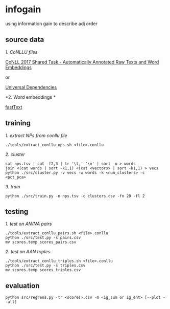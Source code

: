 # infogain
using information gain to describe adj order

## source data

*1. CoNLLU files*

[CoNLL 2017 Shared Task - Automatically Annotated Raw Texts and Word Embeddings](https://lindat.mff.cuni.cz/repository/xmlui/handle/11234/1-1989)

or

[Universal Dependencies](https://github.com/UniversalDependencies)

*2. Word embeddings *

[fastText](https://fasttext.cc/docs/en/crawl-vectors.html)


## training
*1. extract NPs from conllu file*
```{bash}
./tools/extract_conllu_nps.sh <file>.conllu
```

*2. cluster*
```{bash}
cat nps.tsv | cut -f2,3 | tr '\t,' '\n' | sort -u > words
join <(cat words | sort -k1,1) <(cat <vectors> | sort -k1,1) > vecs
python ./src/cluster.py -v vecs -w words -k <num_clusters> -c <pct_pca>
```

*3. train*
```{bash}
python ./src/train.py -n nps.tsv -c clusters.csv -fn 20 -fl 2
```

## testing

*1. test on AN/NA pairs*
```{bash}
./tools/extract_conllu_pairs.sh <file>.conllu
python ./src/test.py -s pairs.csv
mv scores.temp scores_pairs.csv
```

*2. test on AAN triples*
```{bash}
./tools/extract_conllu_triples.sh <file>.conllu
python ./src/test.py -s triples.csv
mv scores.temp scores_triples.csv
```

## evaluation
```{bash}
python src/regress.py -tr <scores>.csv -m <ig_sum or ig_ent> [--plot --all]
```
